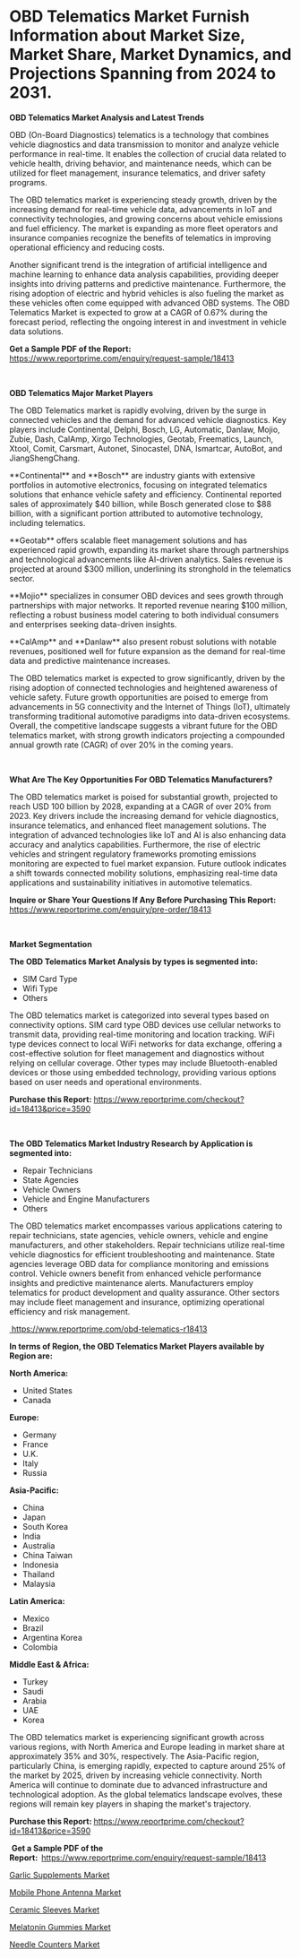 <p><h1>OBD Telematics Market Furnish Information about Market Size, Market Share, Market Dynamics, and Projections Spanning from 2024 to 2031.</h1></p><p><strong>OBD Telematics Market Analysis and Latest Trends</strong></p>
<p><p>OBD (On-Board Diagnostics) telematics is a technology that combines vehicle diagnostics and data transmission to monitor and analyze vehicle performance in real-time. It enables the collection of crucial data related to vehicle health, driving behavior, and maintenance needs, which can be utilized for fleet management, insurance telematics, and driver safety programs. </p><p>The OBD telematics market is experiencing steady growth, driven by the increasing demand for real-time vehicle data, advancements in IoT and connectivity technologies, and growing concerns about vehicle emissions and fuel efficiency. The market is expanding as more fleet operators and insurance companies recognize the benefits of telematics in improving operational efficiency and reducing costs. </p><p>Another significant trend is the integration of artificial intelligence and machine learning to enhance data analysis capabilities, providing deeper insights into driving patterns and predictive maintenance. Furthermore, the rising adoption of electric and hybrid vehicles is also fueling the market as these vehicles often come equipped with advanced OBD systems. The OBD Telematics Market is expected to grow at a CAGR of 0.67% during the forecast period, reflecting the ongoing interest in and investment in vehicle data solutions.</p></p>
<p><strong>Get a Sample PDF of the Report:&nbsp;</strong> <a href="https://www.reportprime.com/enquiry/request-sample/18413?utm_campaign=7&utm_medium=2&utm_source=Github&utm_content=ia&utm_term=21112024&utm_id=obd-telematics">https://www.reportprime.com/enquiry/request-sample/18413</a></p>
<p>&nbsp;</p>
<p><strong>OBD Telematics Major Market Players</strong></p>
<p><p>The OBD Telematics market is rapidly evolving, driven by the surge in connected vehicles and the demand for advanced vehicle diagnostics. Key players include Continental, Delphi, Bosch, LG, Automatic, Danlaw, Mojio, Zubie, Dash, CalAmp, Xirgo Technologies, Geotab, Freematics, Launch, Xtool, Comit, Carsmart, Autonet, Sinocastel, DNA, Ismartcar, AutoBot, and JiangShengChang.</p><p>**Continental** and **Bosch** are industry giants with extensive portfolios in automotive electronics, focusing on integrated telematics solutions that enhance vehicle safety and efficiency. Continental reported sales of approximately $40 billion, while Bosch generated close to $88 billion, with a significant portion attributed to automotive technology, including telematics.</p><p>**Geotab** offers scalable fleet management solutions and has experienced rapid growth, expanding its market share through partnerships and technological advancements like AI-driven analytics. Sales revenue is projected at around $300 million, underlining its stronghold in the telematics sector.</p><p>**Mojio** specializes in consumer OBD devices and sees growth through partnerships with major networks. It reported revenue nearing $100 million, reflecting a robust business model catering to both individual consumers and enterprises seeking data-driven insights.</p><p>**CalAmp** and **Danlaw** also present robust solutions with notable revenues, positioned well for future expansion as the demand for real-time data and predictive maintenance increases.</p><p>The OBD telematics market is expected to grow significantly, driven by the rising adoption of connected technologies and heightened awareness of vehicle safety. Future growth opportunities are poised to emerge from advancements in 5G connectivity and the Internet of Things (IoT), ultimately transforming traditional automotive paradigms into data-driven ecosystems. Overall, the competitive landscape suggests a vibrant future for the OBD telematics market, with strong growth indicators projecting a compounded annual growth rate (CAGR) of over 20% in the coming years.</p></p>
<p>&nbsp;</p>
<p><strong>What Are The Key Opportunities For OBD Telematics Manufacturers?</strong></p>
<p><p>The OBD telematics market is poised for substantial growth, projected to reach USD 100 billion by 2028, expanding at a CAGR of over 20% from 2023. Key drivers include the increasing demand for vehicle diagnostics, insurance telematics, and enhanced fleet management solutions. The integration of advanced technologies like IoT and AI is also enhancing data accuracy and analytics capabilities. Furthermore, the rise of electric vehicles and stringent regulatory frameworks promoting emissions monitoring are expected to fuel market expansion. Future outlook indicates a shift towards connected mobility solutions, emphasizing real-time data applications and sustainability initiatives in automotive telematics.</p></p>
<p><strong>Inquire or Share Your Questions If Any Before Purchasing This Report:</strong> <a href="https://www.reportprime.com/enquiry/pre-order/18413?utm_campaign=7&utm_medium=2&utm_source=Github&utm_content=ia&utm_term=21112024&utm_id=obd-telematics">https://www.reportprime.com/enquiry/pre-order/18413</a></p>
<p>&nbsp;</p>
<p><strong>Market Segmentation</strong></p>
<p><strong>The OBD Telematics Market Analysis by types is segmented into:</strong></p>
<p><ul><li>SIM Card Type</li><li>Wifi Type</li><li>Others</li></ul></p>
<p><p>The OBD telematics market is categorized into several types based on connectivity options. SIM card type OBD devices use cellular networks to transmit data, providing real-time monitoring and location tracking. WiFi type devices connect to local WiFi networks for data exchange, offering a cost-effective solution for fleet management and diagnostics without relying on cellular coverage. Other types may include Bluetooth-enabled devices or those using embedded technology, providing various options based on user needs and operational environments.</p></p>
<p><strong>Purchase this Report:&nbsp;</strong><a href="https://www.reportprime.com/checkout?id=18413&price=3590&utm_campaign=7&utm_medium=2&utm_source=Github&utm_content=ia&utm_term=21112024&utm_id=obd-telematics">https://www.reportprime.com/checkout?id=18413&price=3590</a></p>
<p>&nbsp;</p>
<p><strong>The OBD Telematics Market Industry Research by Application is segmented into:</strong></p>
<p><ul><li>Repair Technicians</li><li>State Agencies</li><li>Vehicle Owners</li><li>Vehicle and Engine Manufacturers</li><li>Others</li></ul></p>
<p><p>The OBD telematics market encompasses various applications catering to repair technicians, state agencies, vehicle owners, vehicle and engine manufacturers, and other stakeholders. Repair technicians utilize real-time vehicle diagnostics for efficient troubleshooting and maintenance. State agencies leverage OBD data for compliance monitoring and emissions control. Vehicle owners benefit from enhanced vehicle performance insights and predictive maintenance alerts. Manufacturers employ telematics for product development and quality assurance. Other sectors may include fleet management and insurance, optimizing operational efficiency and risk management.</p></p>
<p><a href="https://www.reportprime.com/obd-telematics-r18413?utm_campaign=7&utm_medium=2&utm_source=Github&utm_content=ia&utm_term=21112024&utm_id=obd-telematics">&nbsp;https://www.reportprime.com/obd-telematics-r18413</a></p>
<p><strong>In terms of Region, the OBD Telematics Market Players available by Region are:</strong></p>
<p>
    <p> <strong> North America: </strong>
        <ul>
            <li>United States</li>
            <li>Canada</li>
        </ul>
        </p> 
    <p> <strong> Europe: </strong>
        <ul>
            <li>Germany</li>
            <li>France</li>
            <li>U.K.</li>
            <li>Italy</li>
            <li>Russia</li>
        </ul>
        </p> 
    <p> <strong> Asia-Pacific: </strong>
        <ul>
            <li>China</li>
            <li>Japan</li>
            <li>South Korea</li>
            <li>India</li>
            <li>Australia</li>
            <li>China Taiwan</li>
            <li>Indonesia</li>
            <li>Thailand</li>
            <li>Malaysia</li>
        </ul>
        </p> 
    <p> <strong> Latin America: </strong>
        <ul>
            <li>Mexico</li>
            <li>Brazil</li>
            <li>Argentina Korea</li>
            <li>Colombia</li>
        </ul>
        </p> 
    <p> <strong> Middle East & Africa: </strong>
        <ul>
            <li>Turkey</li>
            <li>Saudi</li>
            <li>Arabia</li>
            <li>UAE</li>
            <li>Korea</li>
        </ul>
    </p>
    </p>
<p><p>The OBD telematics market is experiencing significant growth across various regions, with North America and Europe leading in market share at approximately 35% and 30%, respectively. The Asia-Pacific region, particularly China, is emerging rapidly, expected to capture around 25% of the market by 2025, driven by increasing vehicle connectivity. North America will continue to dominate due to advanced infrastructure and technological adoption. As the global telematics landscape evolves, these regions will remain key players in shaping the market's trajectory.</p></p>
<p><strong>Purchase this Report: </strong><a href="https://www.reportprime.com/checkout?id=18413&price=3590&utm_campaign=7&utm_medium=2&utm_source=Github&utm_content=ia&utm_term=21112024&utm_id=obd-telematics">https://www.reportprime.com/checkout?id=18413&price=3590</a></p>
<p>&nbsp;<strong>Get a Sample PDF of the Report:&nbsp;&nbsp;</strong><a href="https://www.reportprime.com/enquiry/request-sample/18413?utm_campaign=7&utm_medium=2&utm_source=Github&utm_content=ia&utm_term=21112024&utm_id=obd-telematics">https://www.reportprime.com/enquiry/request-sample/18413</a></p>
<p><strong></strong></p>
<p><p><a href="https://issuu.com/reportprime-2/docs/garlic-supplements-market-size-2030_0198455441c407?utm_campaign=7&utm_medium=2&utm_source=Github&utm_content=ia&utm_term=21112024&utm_id=obd-telematics">Garlic Supplements Market</a></p><p><a href="https://github.com/angelajermaine/Market-Research-Report-List-5/blob/main/mobile-phone-antenna-market.md?utm_campaign=7&utm_medium=2&utm_source=Github&utm_content=ia&utm_term=21112024&utm_id=obd-telematics">Mobile Phone Antenna Market</a></p><p><a href="https://github.com/provorikovar/Market-Research-Report-List-6/blob/main/ceramic-sleeves-market.md?utm_campaign=7&utm_medium=2&utm_source=Github&utm_content=ia&utm_term=21112024&utm_id=obd-telematics">Ceramic Sleeves Market</a></p><p><a href="https://issuu.com/reportprime-2/docs/melatonin-gummies-market-size-2030._364fe8beac79dc?utm_campaign=7&utm_medium=2&utm_source=Github&utm_content=ia&utm_term=21112024&utm_id=obd-telematics">Melatonin Gummies Market</a></p><p><a href="https://www.linkedin.com/pulse/annual-growth-needle-counters-market-52-cagr-revenue-5qjre?utm_campaign=7&utm_medium=2&utm_source=Github&utm_content=ia&utm_term=21112024&utm_id=obd-telematics">Needle Counters Market</a></p></p>